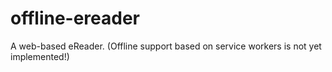 offline-ereader
===============

A web-based eReader. (Offline support based on service workers is not yet implemented!)
